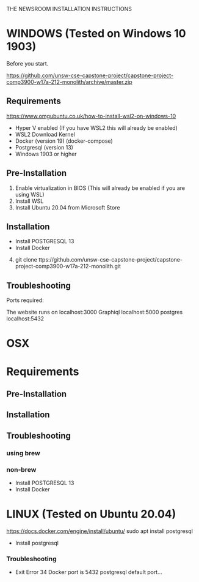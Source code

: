  THE NEWSROOM INSTALLATION INSTRUCTIONS

# WINDOWS (Tested on Windows 10 1903) 

Before you start. 

https://github.com/unsw-cse-capstone-project/capstone-project-comp3900-w17a-212-monolith/archive/master.zip

## Requirements

https://www.omgubuntu.co.uk/how-to-install-wsl2-on-windows-10
* Hyper V enabled (If you have WSL2 this will already be enabled) 
* WSL2 Download Kernel 
* Docker (version 19) (docker-compose)
* Postgresql (version 13) 
* Windows 1903 or higher
 

## Pre-Installation
1. Enable virtualization in BIOS (This will already be enabled if you are using WSL)
2. Install WSL
3. Install Ubuntu 20.04 from Microsoft Store 

## Installation

* Install POSTGRESQL 13
* Install Docker

4. git clone ttps://github.com/unsw-cse-capstone-project/capstone-project-comp3900-w17a-212-monolith.git 

## Troubleshooting

Ports required:

The website runs on localhost:3000
Graphiql
localhost:5000
postgres
localhost:5432

# OSX

# Requirements

## Pre-Installation

## Installation

## Troubleshooting


### using brew 
### non-brew

* Install POSTGRESQL 13
* Install Docker 


# LINUX (Tested on Ubuntu 20.04) 
 


https://docs.docker.com/engine/install/ubuntu/
sudo apt install postgresql 
* Install postgresql


### Troubleshooting
* Exit Error 34 Docker port is 5432 postgresql default port...
 





